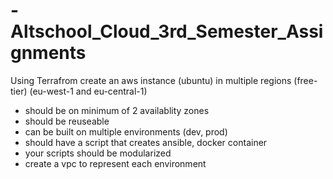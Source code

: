# -Altschool_Cloud_3rd_Semester_Assignments

Using Terrafrom create an aws instance (ubuntu) in multiple regions (free-tier) (eu-west-1 and eu-central-1)
- should be on minimum of 2 availablity zones
- should be reuseable
- can be built on multiple environments (dev, prod)
- should have a script that creates ansible, docker container
- your scripts should be modularized
- create a vpc to represent each environment
